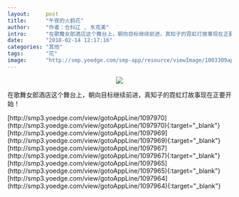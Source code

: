 ```yaml
---
layout:     post
title:      "午夜的火鹤花"
author:     "作者：仓科辽 , 东克美"
intro:      "在歌舞女郎酒店这个舞台上，朝向目标继续前进，真知子的霓虹灯故事现在正要开始！"
date:       "2018-02-14 12:17:16"
categories: "其他"
tags:       "花"
image:      "http://smp.yoedge.com/smp-app/resource/viewImage/1003309appline.png"
---
```

<div style="text-align: center">
<p><img src="http://smp.yoedge.com/smp-app/resource/viewImage/1003309appline.png"/></p>
</div>
<p class="post-meta">
<span>在歌舞女郎酒店这个舞台上，朝向目标继续前进，真知子的霓虹灯故事现在正要开始！</span>
</p>
[http://smp3.yoedge.com/view/gotoAppLine/1097970](http://smp3.yoedge.com/view/gotoAppLine/1097970){:target="_blank"}
[http://smp3.yoedge.com/view/gotoAppLine/1097969](http://smp3.yoedge.com/view/gotoAppLine/1097969){:target="_blank"}
[http://smp3.yoedge.com/view/gotoAppLine/1097967](http://smp3.yoedge.com/view/gotoAppLine/1097967){:target="_blank"}
[http://smp3.yoedge.com/view/gotoAppLine/1097965](http://smp3.yoedge.com/view/gotoAppLine/1097965){:target="_blank"}
[http://smp3.yoedge.com/view/gotoAppLine/1097964](http://smp3.yoedge.com/view/gotoAppLine/1097964){:target="_blank"}


